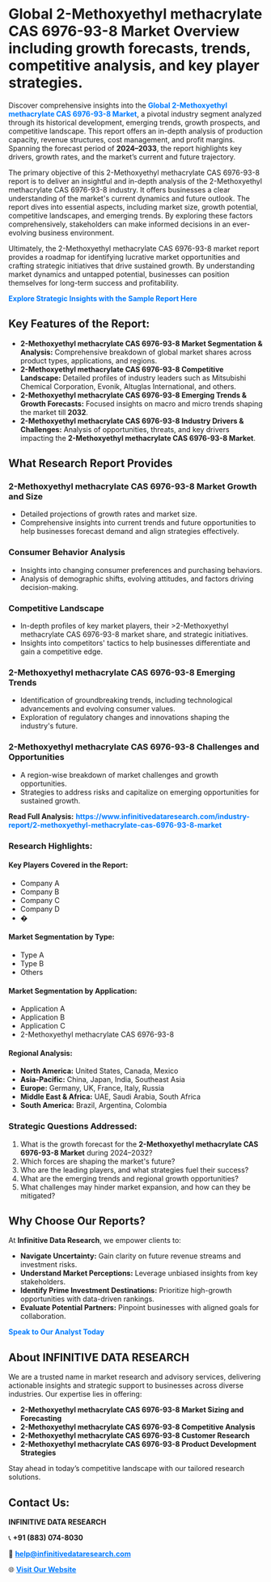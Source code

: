 <h1>Global 2-Methoxyethyl methacrylate CAS 6976-93-8 Market Overview including growth forecasts, trends, competitive analysis, and key player strategies.</h1>
<p>
Discover comprehensive insights into the 
<a href="https://www.infinitivedataresearch.com/industry-report/2-methoxyethyl-methacrylate-cas-6976-93-8-market" rel="dofollow" style="color: #007BFF; text-decoration: none;"><strong>Global 2-Methoxyethyl methacrylate CAS 6976-93-8 Market</strong></a>, a pivotal industry segment analyzed through its historical development, emerging trends, growth prospects, and competitive landscape. This report offers an in-depth analysis of production capacity, revenue structures, cost management, and profit margins. Spanning the forecast period of <strong>2024–2033</strong>, the report highlights key drivers, growth rates, and the market’s current and future trajectory.
</p>
<p>
The primary objective of this 2-Methoxyethyl methacrylate CAS 6976-93-8 report is to deliver an insightful and in-depth analysis of the 2-Methoxyethyl methacrylate CAS 6976-93-8 industry. It offers businesses a clear understanding of the market's current dynamics and future outlook. The report dives into essential aspects, including market size, growth potential, competitive landscapes, and emerging trends. By exploring these factors comprehensively, stakeholders can make informed decisions in an ever-evolving business environment.
</p>
<p>
Ultimately, the 2-Methoxyethyl methacrylate CAS 6976-93-8 market report provides a roadmap for identifying lucrative market opportunities and crafting strategic initiatives that drive sustained growth. By understanding market dynamics and untapped potential, businesses can position themselves for long-term success and profitability.
</p>
<p>
<a href="https://www.infinitivedataresearch.com/request-sample/reportId=112361" style="color: #007BFF; text-decoration: none;"><strong>Explore Strategic Insights with the Sample Report Here</strong></a>
</p>

<h2>Key Features of the Report:</h2>
<ul>
<li><strong>2-Methoxyethyl methacrylate CAS 6976-93-8 Market Segmentation & Analysis:</strong> Comprehensive breakdown of global market shares across product types, applications, and regions.</li>
<li><strong>2-Methoxyethyl methacrylate CAS 6976-93-8 Competitive Landscape:</strong> Detailed profiles of industry leaders such as Mitsubishi Chemical Corporation, Evonik, Altuglas International, and others.</li>
<li><strong>2-Methoxyethyl methacrylate CAS 6976-93-8 Emerging Trends & Growth Forecasts:</strong> Focused insights on macro and micro trends shaping the market till <strong>2032</strong>.</li>
<li><strong>2-Methoxyethyl methacrylate CAS 6976-93-8 Industry Drivers & Challenges:</strong> Analysis of opportunities, threats, and key drivers impacting the <strong>2-Methoxyethyl methacrylate CAS 6976-93-8 Market</strong>.</li>
</ul>

<h2>What Research Report Provides</h2>
<h3>2-Methoxyethyl methacrylate CAS 6976-93-8 Market Growth and Size</h3>
<ul>
<li>Detailed projections of growth rates and market size.</li>
<li>Comprehensive insights into current trends and future opportunities to help businesses forecast demand and align strategies effectively.</li>
</ul>

<h3>Consumer Behavior Analysis</h3>
<ul>
<li>Insights into changing consumer preferences and purchasing behaviors.</li>
<li>Analysis of demographic shifts, evolving attitudes, and factors driving decision-making.</li>
</ul>

<h3>Competitive Landscape</h3>
<ul>
<li>In-depth profiles of key market players, their >2-Methoxyethyl methacrylate CAS 6976-93-8 market share, and strategic initiatives.</li>
<li>Insights into competitors' tactics to help businesses differentiate and gain a competitive edge.</li>
</ul>

<h3>2-Methoxyethyl methacrylate CAS 6976-93-8 Emerging Trends</h3>
<ul>
<li>Identification of groundbreaking trends, including technological advancements and evolving consumer values.</li>
<li>Exploration of regulatory changes and innovations shaping the industry's future.</li>
</ul>

<h3>2-Methoxyethyl methacrylate CAS 6976-93-8 Challenges and Opportunities</h3>
<ul>
<li>A region-wise breakdown of market challenges and growth opportunities.</li>
<li>Strategies to address risks and capitalize on emerging opportunities for sustained growth.</li>
</ul>
<p><strong>Read Full Analysis:</strong> <a href="https://www.infinitivedataresearch.com/industry-report/2-methoxyethyl-methacrylate-cas-6976-93-8-market" rel="dofollow" style="color: #007BFF; text-decoration: none;"><strong>https://www.infinitivedataresearch.com/industry-report/2-methoxyethyl-methacrylate-cas-6976-93-8-market</strong></a></p>
<h3>Research Highlights:</h3>
<h4>Key Players Covered in the Report:</h4>
<ul><li>Company A</li><li>Company B</li><li>Company C</li><li>Company D</li><li>�</li></ul>
<h4>Market Segmentation by Type:</h4>
<ul><li>Type A</li><li>Type B</li><li>Others</li></ul>
<h4>Market Segmentation by Application:</h4>
<ul><li>Application A</li><li>Application B</li><li>Application C</li><li>2-Methoxyethyl methacrylate CAS 6976-93-8</li></ul>

<h4>Regional Analysis:</h4>
<ul>
<li><strong>North America:</strong> United States, Canada, Mexico</li>
<li><strong>Asia-Pacific:</strong> China, Japan, India, Southeast Asia</li>
<li><strong>Europe:</strong> Germany, UK, France, Italy, Russia</li>
<li><strong>Middle East & Africa:</strong> UAE, Saudi Arabia, South Africa</li>
<li><strong>South America:</strong> Brazil, Argentina, Colombia</li>
</ul>

<h3>Strategic Questions Addressed:</h3>
<ol>
<li>What is the growth forecast for the <strong>2-Methoxyethyl methacrylate CAS 6976-93-8 Market</strong> during 2024–2032?</li>
<li>Which forces are shaping the market's future?</li>
<li>Who are the leading players, and what strategies fuel their success?</li>
<li>What are the emerging trends and regional growth opportunities?</li>
<li>What challenges may hinder market expansion, and how can they be mitigated?</li>
</ol>

<h2>Why Choose Our Reports?</h2>
<p>At <strong>Infinitive Data Research</strong>, we empower clients to:</p>
<ul>
<li><strong>Navigate Uncertainty:</strong> Gain clarity on future revenue streams and investment risks.</li>
<li><strong>Understand Market Perceptions:</strong> Leverage unbiased insights from key stakeholders.</li>
<li><strong>Identify Prime Investment Destinations:</strong> Prioritize high-growth opportunities with data-driven rankings.</li>
<li><strong>Evaluate Potential Partners:</strong> Pinpoint businesses with aligned goals for collaboration.</li>
</ul>
<p><a href="https://www.infinitivedataresearch.com/industry-report/2-methoxyethyl-methacrylate-cas-6976-93-8-market" rel="dofollow" style="color: #007BFF; text-decoration: none;"><strong>Speak to Our Analyst Today</strong></a></p>

<h2>About INFINITIVE DATA RESEARCH</h2>
<p>We are a trusted name in market research and advisory services, delivering actionable insights and strategic support to businesses across diverse industries. Our expertise lies in offering:</p>
<ul>
<li><strong>2-Methoxyethyl methacrylate CAS 6976-93-8 Market Sizing and Forecasting</strong></li>
<li><strong>2-Methoxyethyl methacrylate CAS 6976-93-8 Competitive Analysis</strong></li>
<li><strong>2-Methoxyethyl methacrylate CAS 6976-93-8 Customer Research</strong></li>
<li><strong>2-Methoxyethyl methacrylate CAS 6976-93-8 Product Development Strategies</strong></li>
</ul>
<p>Stay ahead in today’s competitive landscape with our tailored research solutions.</p>

<h2>Contact Us:</h2>
<p><strong>INFINITIVE DATA RESEARCH</strong></p>
<p>📞 <strong>+91 (883) 074-8030</strong></p>
<p>📧 <strong><a href="mailto:help@infinitivedataresearch.com" style="color: #007BFF;">help@infinitivedataresearch.com</a></strong></p>
<p>🌐 <strong><a href="https://www.infinitivedataresearch.com" rel="dofollow" style="color: #007BFF;">Visit Our Website</a></strong></p>